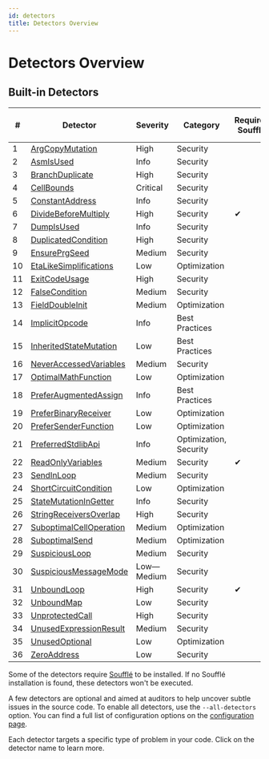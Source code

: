 ```yaml
---
id: detectors
title: Detectors Overview
---
```


# Detectors Overview

## Built-in Detectors

| #  | Detector | Severity | Category | Requires Soufflé | Enabled by default |
|----|----------|----------|----------|------------------|--------------------|
| 1  | [ArgCopyMutation](./detectors/ArgCopyMutation.md) | High | Security |  | ✔ |
| 2  | [AsmIsUsed](./detectors/AsmIsUsed.md) | Info | Security |  |  |
| 3  | [BranchDuplicate](./detectors/BranchDuplicate.md) | High | Security |  | ✔ |
| 4  | [CellBounds](./detectors/CellBounds.md) | Critical | Security |  | ✔ |
| 5  | [ConstantAddress](./detectors/ConstantAddress.md) | Info | Security |  |  |
| 6  | [DivideBeforeMultiply](./detectors/DivideBeforeMultiply.md) | High | Security | ✔ | ✔ |
| 7  | [DumpIsUsed](./detectors/DumpIsUsed.md) | Info | Security |  |  |
| 8  | [DuplicatedCondition](./detectors/DuplicatedCondition.md) | High | Security |  | ✔ |
| 9  | [EnsurePrgSeed](./detectors/EnsurePrgSeed.md) | Medium | Security |  | ✔ |
| 10  | [EtaLikeSimplifications](./detectors/EtaLikeSimplifications.md) | Low | Optimization |  | ✔ |
| 11  | [ExitCodeUsage](./detectors/ExitCodeUsage.md) | High | Security |  | ✔ |
| 12  | [FalseCondition](./detectors/FalseCondition.md) | Medium | Security |  | ✔ |
| 13  | [FieldDoubleInit](./detectors/FieldDoubleInit.md) | Medium | Optimization |  | ✔ |
| 14  | [ImplicitOpcode](./detectors/ImplicitOpcode.md) | Info | Best Practices |  |  |
| 15  | [InheritedStateMutation](./detectors/InheritedStateMutation.md) | Low | Best Practices |  |  |
| 16  | [NeverAccessedVariables](./detectors/NeverAccessedVariables.md) | Medium | Security |  | ✔ |
| 17  | [OptimalMathFunction](./detectors/OptimalMathFunction.md) | Low | Optimization |  | ✔ |
| 18  | [PreferAugmentedAssign](./detectors/PreferAugmentedAssign.md) | Info | Best Practices |  | ✔ |
| 19  | [PreferBinaryReceiver](./detectors/PreferBinaryReceiver.md) | Low | Optimization |  | ✔ |
| 20  | [PreferSenderFunction](./detectors/PreferSenderFunction.md) | Low | Optimization |  | ✔ |
| 21  | [PreferredStdlibApi](./detectors/PreferredStdlibApi.md) | Info | Optimization, Security |  |  |
| 22  | [ReadOnlyVariables](./detectors/ReadOnlyVariables.md) | Medium | Security | ✔ | ✔ |
| 23  | [SendInLoop](./detectors/SendInLoop.md) | Medium | Security |  |  |
| 24  | [ShortCircuitCondition](./detectors/ShortCircuitCondition.md) | Low | Optimization |  | ✔ |
| 25  | [StateMutationInGetter](./detectors/StateMutationInGetter.md) | Info | Security |  |  |
| 26  | [StringReceiversOverlap](./detectors/StringReceiversOverlap.md) | High | Security |  | ✔ |
| 27  | [SuboptimalCellOperation](./detectors/SuboptimalCellOperation.md) | Medium | Optimization |  | ✔ |
| 28  | [SuboptimalSend](./detectors/SuboptimalSend.md) | Medium | Optimization |  | ✔ |
| 29  | [SuspiciousLoop](./detectors/SuspiciousLoop.md) | Medium | Security |  | ✔ |
| 30  | [SuspiciousMessageMode](./detectors/SuspiciousMessageMode.md) | Low—Medium | Security |  | ✔ |
| 31  | [UnboundLoop](./detectors/UnboundLoop.md) | High | Security | ✔ | ✔ |
| 32  | [UnboundMap](./detectors/UnboundMap.md) | Low | Security |  |  |
| 33  | [UnprotectedCall](./detectors/UnprotectedCall.md) | High | Security |  | ✔ |
| 34  | [UnusedExpressionResult](./detectors/UnusedExpressionResult.md) | Medium | Security |  | ✔ |
| 35  | [UnusedOptional](./detectors/UnusedOptional.md) | Low | Optimization |  | ✔ |
| 36  | [ZeroAddress](./detectors/ZeroAddress.md) | Low | Security |  | ✔ |

Some of the detectors require [Soufflé](https://souffle-lang.github.io/install) to be installed. If no Soufflé installation is found, these detectors won't be executed.

A few detectors are optional and aimed at auditors to help uncover subtle issues in the source code. To enable all detectors, use the `--all-detectors` option. You can find a full list of configuration options on the [configuration page](./tutorial/configuration.md).

Each detector targets a specific type of problem in your code. Click on the detector name to learn more.
